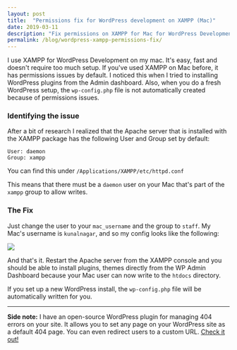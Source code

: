 ```yaml
---
layout: post
title:  "Permissions fix for WordPress development on XAMPP (Mac)"
date: 2019-03-11
description: "Fix permissions on XAMPP for Mac for WordPress Development"
permalink: /blog/wordpress-xampp-permissions-fix/
---
```


I use XAMPP for WordPress Development on my mac. It's easy, fast and doesn't require too much setup. If you've used XAMPP on Mac before, it has permissions issues by default. I noticed this when I tried to installing WordPress plugins from the Admin dashboard. Also, when you do a fresh WordPress setup, the ```wp-config.php``` file is not automatically created because of permissions issues.

### Identifying the issue

After a bit of research I realized that the Apache server that is installed with the XAMPP package has the following User and Group set by default:

```
User: daemon
Group: xampp
```

You can find this under ```/Applications/XAMPP/etc/httpd.conf```

This means that there must be a ```daemon``` user on your Mac that's part of the ```xampp``` group to allow writes.

### The Fix

Just change the user to your ```mac_username``` and the group to ```staff```. My Mac's username is ```kunalnagar```, and so my config looks like the following:

![](https://i.imgur.com/DEMPMFo.png)

And that's it. Restart the Apache server from the XAMPP console and you should be able to install plugins, themes directly from the WP Admin Dashboard because your Mac user can now write to the ```htdocs``` directory.

If you set up a new WordPress install, the ```wp-config.php``` file will be automatically written for you.

---

**Side note:** I have an open-source WordPress plugin for managing 404 errors on your site. It allows you to set any page on your WordPress site as a default 404 page. You can even redirect users to a custom URL. [Check it out!](https://wordpress.org/plugins/custom-404-pro/)
